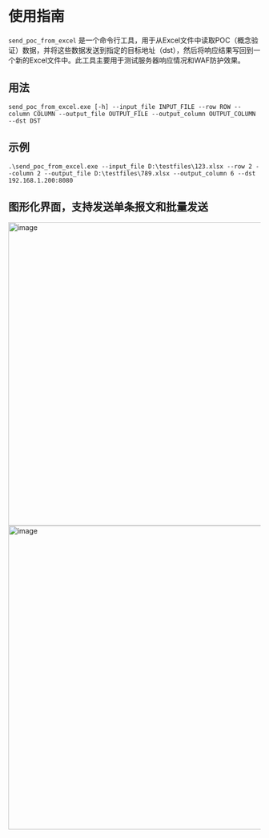 # 使用指南

`send_poc_from_excel` 是一个命令行工具，用于从Excel文件中读取POC（概念验证）数据，并将这些数据发送到指定的目标地址（dst），然后将响应结果写回到一个新的Excel文件中。此工具主要用于测试服务器响应情况和WAF防护效果。

## 用法

```shell
send_poc_from_excel.exe [-h] --input_file INPUT_FILE --row ROW --column COLUMN --output_file OUTPUT_FILE --output_column OUTPUT_COLUMN --dst DST
```
## 示例
```shell
.\send_poc_from_excel.exe --input_file D:\testfiles\123.xlsx --row 2 --column 2 --output_file D:\testfiles\789.xlsx --output_column 6 --dst 192.168.1.200:8080
```

## 图形化界面，支持发送单条报文和批量发送
<img width="766" height="606" alt="image" src="https://github.com/user-attachments/assets/543bee90-f882-4c58-83f0-bffbfeef9fa0" />

<img width="768" height="607" alt="image" src="https://github.com/user-attachments/assets/9d1b5699-6a20-439d-aaec-5bcf02891604" />

